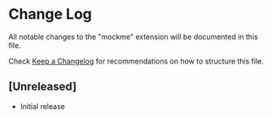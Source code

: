 # Change Log

All notable changes to the "mockme" extension will be documented in this file.

Check [Keep a Changelog](http://keepachangelog.com/) for recommendations on how to structure this file.

## [Unreleased]

- Initial release